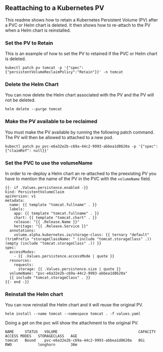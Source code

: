 ## Reattaching to a Kubernetes PV

This readme shows how to retain a Kubernetes Persistent Volume (PV)
after a PVC or Helm chart is deleted.  It then shows how to re-attach
to the PV when a Helm chart is reinstalled.

### Set the PV to Retain

This is an example of how to set the PV to retained if the PVC or Helm 
chart is deleted.

```
kubectl patch pv tomcat -p '{"spec":{"persistentVolumeReclaimPolicy":"Retain"}}' -n tomcat
```

### Delete the Helm Chart

You can now delete the Helm chart associated with the PV and the PV will not be deleted.

```helm delete --purge tomcat```


### Make the PV available to be reclaimed

You must make the PV available by running the following patch command.  The
PV will then be allowed to attached to a new pod.  

```
kubectl patch pv pvc-e6a32e2b-c69a-44c2-9993-abbea1d8620a -p '{"spec":{"claimRef": null}}'
```

### Set the PVC to use the volumeName

In order to re-deploy a Helm chart an re-attached to the preexisting PV you have to 
mention the name of the PV in the PVC with the `volumeName` field.

```
{{- if .Values.persistence.enabled -}}
kind: PersistentVolumeClaim
apiVersion: v1
metadata:
  name: {{ template "tomcat.fullname" . }}
  labels:
    app: {{ template "tomcat.fullname" . }}
    chart: {{ template "tomcat.chart" . }}
    release: "{{ .Release.Name }}"
    heritage: "{{ .Release.Service }}"
  annotations:
    volume.alpha.kubernetes.io/storage-class: {{ ternary "default" (trimPrefix "storageClassName: " (include "tomcat.storageClass" .)) (empty (include "tomcat.storageClass" .)) }}
spec:
  accessModes:
    - {{ .Values.persistence.accessMode | quote }}
  resources:
    requests:
      storage: {{ .Values.persistence.size | quote }}
  volumeName: "pvc-e6a32e2b-c69a-44c2-9993-abbea1d8620a"
  {{ include "tomcat.storageClass" . }}
{{- end -}}
```

### Reinstall the Helm chart

You can now reinstall the Helm chart and it will reuse the original PV.

```
helm install --name tomcat --namespace tomcat . -f values.yaml
```

Doing a get on the pvc will show the attachment to the original PV.

```
NAME     STATUS   VOLUME                                     CAPACITY   ACCESS MODES   STORAGECLASS   AGE
tomcat   Bound    pvc-e6a32e2b-c69a-44c2-9993-abbea1d8620a   8Gi        RWO            longhorn       36m
```